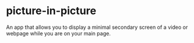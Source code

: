 # picture-in-picture
An app that allows you to display a minimal secondary screen of a video or webpage while you are on your main page.
